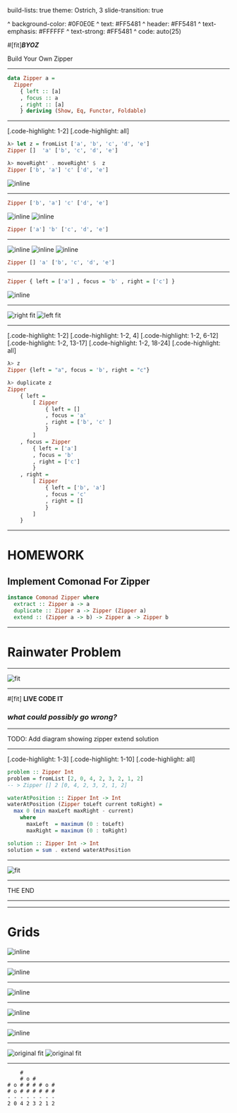 build-lists: true
theme: Ostrich, 3
slide-transition: true

^ background-color: #0F0E0E
^ text: #FF5481
^ header: #FF5481
^ text-emphasis: #FFFFFF
^ text-strong: #FF5481
^ code: auto(25)

#[fit]**_BYOZ_**

Build Your Own Zipper

---

```haskell
data Zipper a =
  Zipper
    { left :: [a]
    , focus :: a
    , right :: [a]
    } deriving (Show, Eq, Functor, Foldable)
```

---

[.code-highlight: 1-2]
[.code-highlight: all]
```haskell
λ> let z = fromList ['a', 'b', 'c', 'd', 'e']
Zipper []  'a' ['b', 'c', 'd', 'e']

λ> moveRight' . moveRight' $  z
Zipper ['b', 'a'] 'c' ['d', 'e']
```

![inline](./images/zipper.png)

---

```haskell
Zipper ['b', 'a'] 'c' ['d', 'e']
```

![inline](./images/zipper.png)
![inline](./images/zipper-l1.png)

```haskell
Zipper ['a'] 'b' ['c', 'd', 'e']
```


---

![inline](./images/zipper.png)
![inline](./images/zipper-l1.png)
![inline](./images/zipper-l2.png)

```haskell
Zipper [] 'a' ['b', 'c', 'd', 'e']
```
---

```haskell
Zipper { left = ['a'] , focus = 'b' , right = ['c'] }
```

![inline](./images/zipper-small.png)

---

![right fit](./images/zipper-duplicate.png)
![left fit](./images/zipper-small.png)

---


[.code-highlight: 1-2]
[.code-highlight: 1-2, 4]
[.code-highlight: 1-2, 6-12]
[.code-highlight: 1-2, 13-17]
[.code-highlight: 1-2, 18-24]
[.code-highlight: all]
```haskell
λ> z
Zipper {left = "a", focus = 'b', right = "c"}

λ> duplicate z
Zipper
    { left =
        [ Zipper
            { left = []
            , focus = 'a'
            , right = ['b', 'c' ]
            }
        ]
    , focus = Zipper
        { left = ['a']
        , focus = 'b'
        , right = ['c']
        }
    , right =
        [ Zipper
            { left = ['b', 'a']
            , focus = 'c'
            , right = [] 
            }
        ]
    }
```

---

# HOMEWORK
## Implement Comonad For Zipper

```haskell
instance Comonad Zipper where
  extract :: Zipper a -> a
  duplicate :: Zipper a -> Zipper (Zipper a)
  extend :: (Zipper a -> b) -> Zipper a -> Zipper b
```

---


# Rainwater Problem

---

![fit](./images/rainwater.png)

---

#[fit] **LIVE CODE IT**

### *what could possibly go wrong?*

---

TODO: Add diagram showing zipper extend solution

---


[.code-highlight: 1-3]
[.code-highlight: 1-10]
[.code-highlight: all]
```haskell
problem :: Zipper Int
problem = fromList [2, 0, 4, 2, 3, 2, 1, 2]
-- > Zipper [] 2 [0, 4, 2, 3, 2, 1, 2]

waterAtPosition :: Zipper Int -> Int
waterAtPosition (Zipper toLeft current toRight) = 
  max 0 (min maxLeft maxRight - current)
    where
      maxLeft  = maximum (0 : toLeft)
      maxRight = maximum (0 : toRight)

solution :: Zipper Int -> Int
solution = sum . extend waterAtPosition
```

---

![fit](./images/questions/any-questions-dwight.gif)

---

THE END 

---


---

# Grids


![inline](./images/grids/grid-selected.png)

---

![inline](./images/grids/duplicate-grid.png)

---

![inline](./images/grids/duplicate-grid-selected.png)

---

![inline](./images/grids/sudoku-rules.png)

---

![inline](./images/tree-demo-1.png)

---

![original fit](./images/tree-demo-1.png)
![original fit](./images/tree-demo-2.png)

---

```
    #    
    # o #  
# o # # # # o #
# o # # # # # #
- - - - - - - -
2 0 4 2 3 2 1 2
```
